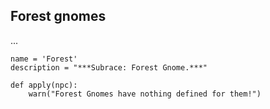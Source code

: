 ## Forest gnomes
...

```
name = 'Forest'
description = "***Subrace: Forest Gnome.***"
```

```
def apply(npc):
    warn("Forest Gnomes have nothing defined for them!")
```
